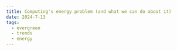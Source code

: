 ```yaml
---
title: Computing's energy problem (and what we can do about it)
date: 2024-7-13
tags:
  - evergreen
  - trends
  - energy
---
```

